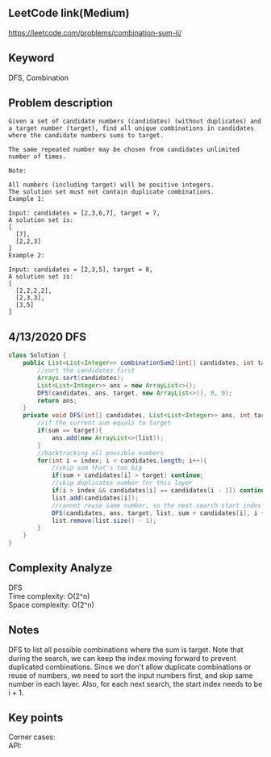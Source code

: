 ## LeetCode link(Medium)
https://leetcode.com/problems/combination-sum-ii/

## Keyword
DFS, Combination

## Problem description
```
Given a set of candidate numbers (candidates) (without duplicates) and a target number (target), find all unique combinations in candidates where the candidate numbers sums to target.

The same repeated number may be chosen from candidates unlimited number of times.

Note:

All numbers (including target) will be positive integers.
The solution set must not contain duplicate combinations.
Example 1:

Input: candidates = [2,3,6,7], target = 7,
A solution set is:
[
  [7],
  [2,2,3]
]
Example 2:

Input: candidates = [2,3,5], target = 8,
A solution set is:
[
  [2,2,2,2],
  [2,3,3],
  [3,5]
]
```
## 4/13/2020 DFS

```java
class Solution {
    public List<List<Integer>> combinationSum2(int[] candidates, int target) {
        //sort the candidates first
        Arrays.sort(candidates);
        List<List<Integer>> ans = new ArrayList<>();
        DFS(candidates, ans, target, new ArrayList<>(), 0, 0);
        return ans;
    }
    private void DFS(int[] candidates, List<List<Integer>> ans, int target, List<Integer> list, int sum, int index){
        //if the current sum equals to target
        if(sum == target){
            ans.add(new ArrayList<>(list));
        }
        //backtracking all possible numbers
        for(int i = index; i < candidates.length; i++){
            //skip sum that's too big
            if(sum + candidates[i] > target) continue;
            //skip duplicates number for this layer
            if(i > index && candidates[i] == candidates[i - 1]) continue;
            list.add(candidates[i]);
            //cannot reuse same number, so the next search start index is i + 1
            DFS(candidates, ans, target, list, sum + candidates[i], i + 1);
            list.remove(list.size() - 1);
        }
    }
}
```

## Complexity Analyze
DFS\
Time complexity: O(2^n)\
Space complexity: O(2^n)

## Notes
DFS to list all possible combinations where the sum is target. Note that during the search, we can keep the index moving forward to prevent duplicated combinations. Since we don't allow duplicate combinations or reuse of numbers, we need to sort the input numbers first, and skip same number in each layer. Also, for each next search, the start index needs to be i + 1.

## Key points
Corner cases: \
API:


